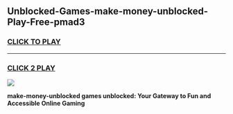 
## Unblocked-Games-make-money-unblocked-Play-Free-pmad3
<h3>
<a href="https://premium76.site?title=make-money-unblocked&ref=21A">CLICK TO PLAY</a></h3>
<hr>

<h3>
<a href="https://premium76.site?title=make-money-unblocked&ref=21A">CLICK 2 PLAY</a>
  
</h3>

<a href="https://premium76.site?title=make-money-unblocked&ref=21A"><img src="https://clearcache.store/games.png"></a>


**make-money-unblocked games unblocked: Your Gateway to Fun and Accessible Online Gaming**
